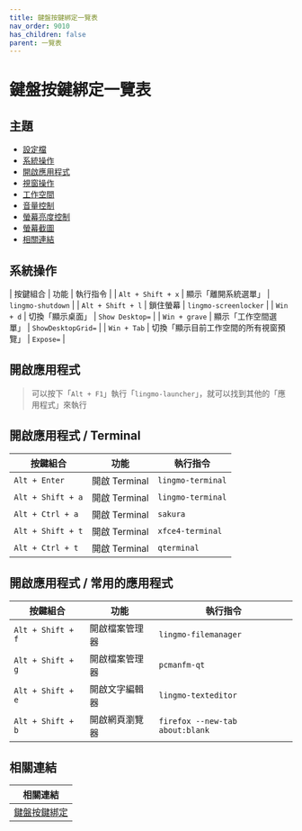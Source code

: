 ```yaml
---
title: 鍵盤按鍵綁定一覽表
nav_order: 9010
has_children: false
parent: 一覽表
---
```



# 鍵盤按鍵綁定一覽表




## 主題

* [設定檔](#設定檔)
* [系統操作](#系統操作)
* [開啟應用程式](#開啟應用程式)
* [視窗操作](#視窗操作)
* [工作空間](#工作空間)
* [音量控制](#音量控制)
* [螢幕亮度控制](#螢幕亮度控制)
* [螢幕截圖](#螢幕截圖)
* [相關連結](#相關連結)




## 系統操作

| 按鍵組合           | 功能             | 執行指令             |
| `Alt + Shift + x`  | 顯示「離開系統選單」 | `lingmo-shutdown`    |
| `Alt + Shift + l`  | 鎖住螢幕     | `lingmo-screenlocker` |
| `Win + d`          | 切換「顯示桌面」 | `Show Desktop=`      |
| `Win + grave`     | 顯示「工作空間選單」 | `ShowDesktopGrid=`   |
| `Win + Tab`        | 切換「顯示目前工作空間的所有視窗預覽」   | `Expose=`            |




## 開啟應用程式

> 可以按下「`Alt + F1`」執行「`lingmo-launcher`」，就可以找到其他的「應用程式」來執行




## 開啟應用程式 / Terminal

| 按鍵組合          | 功能         | 執行指令                     |
| ----------------- | ------------- | --------------------------- |
| `Alt + Enter`     | 開啟 Terminal | `lingmo-terminal`           |
| `Alt + Shift + a` | 開啟 Terminal | `lingmo-terminal`           |
| `Alt + Ctrl + a`  | 開啟 Terminal | `sakura`                    |
| `Alt + Shift + t` | 開啟 Terminal | `xfce4-terminal`            |
| `Alt + Ctrl + t`  | 開啟 Terminal | `qterminal`                 |




## 開啟應用程式 / 常用的應用程式

| 按鍵組合          | 功能           | 執行指令                        |
| ----------------- | -------------- | ------------------------------- |
| `Alt + Shift + f` | 開啟檔案管理器 | `lingmo-filemanager`            |
| `Alt + Shift + g` | 開啟檔案管理器 | `pcmanfm-qt`                    |
| `Alt + Shift + e` | 開啟文字編輯器 | `lingmo-texteditor`             |
| `Alt + Shift + b` | 開啟網頁瀏覽器 | `firefox --new-tab about:blank` |




## 相關連結

| 相關連結 |
| ------- |
| [鍵盤按鍵綁定](https://samwhelp.github.io/note-about-lingmo/read/config/keybind.html) |
